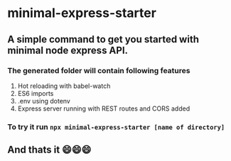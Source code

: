 # minimal-express-starter
## A simple command to get you started with minimal node express API.

### The generated folder will contain following features
1. Hot reloading with babel-watch
2. ES6 imports
3. .env using dotenv
4. Express server running with REST routes and CORS added

### To try it run `npx minimal-express-starter [name of directory]` 

## And thats it 😄😄😄

